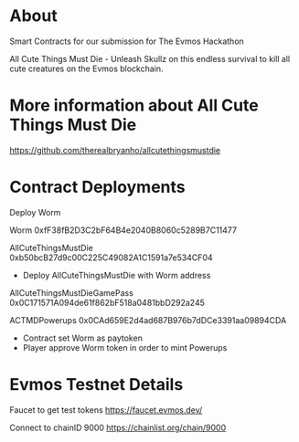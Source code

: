 # About

Smart Contracts for our submission for The Evmos Hackathon

All Cute Things Must Die - Unleash Skullz on this endless survival to kill all cute creatures on the Evmos blockchain.

# More information about All Cute Things Must Die

https://github.com/therealbryanho/allcutethingsmustdie

# Contract Deployments

Deploy Worm

Worm 0xfF38fB2D3C2bF64B4e2040B8060c5289B7C11477

AllCuteThingsMustDie 0xb50bcB27d9c00C225C49082A1C1591a7e534CF04

- Deploy AllCuteThingsMustDie with Worm address

AllCuteThingsMustDieGamePass 0x0C171571A094de61f862bF518a0481bbD292a245

ACTMDPowerups 0x0CAd659E2d4ad687B976b7dDCe3391aa09894CDA

- Contract set Worm as paytoken
- Player approve Worm token in order to mint Powerups

# Evmos Testnet Details

Faucet to get test tokens https://faucet.evmos.dev/

Connect to chainID 9000 https://chainlist.org/chain/9000 
